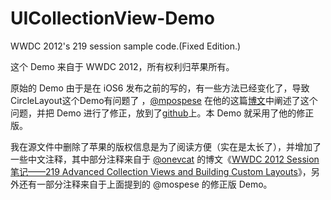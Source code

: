 UICollectionView-Demo
=====================

WWDC 2012's 219 session sample code.(Fixed Edition.)

这个 Demo 来自于 WWDC 2012，所有权利归苹果所有。

原始的 Demo 由于是在 iOS6 发布之前的写的，有一些方法已经变化了，导致CircleLayout这个Demo有问题了 ，[@mpospese](https://github.com/mpospese) 在他的这篇[博文](http://markpospesel.wordpress.com/2012/10/25/fixing-circlelayout/)中阐述了这个问题，并把 Demo 进行了修正，放到了[github](https://github.com/mpospese/CircleLayout)上。本 Demo 就采用了他的修正版。

我在源文件中删除了苹果的版权信息是为了阅读方便（实在是太长了），并增加了一些中文注释，其中部分注释来自于 [@onevcat](https://github.com/onevcat) 的博文《[WWDC 2012 Session笔记——219 Advanced Collection Views and Building Custom Layouts](http://www.onevcat.com/2012/08/advanced-collection-view/)》，另外还有一部分注释来自于上面提到的 @mospese 的修正版 Demo。
